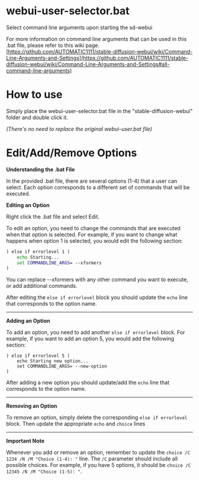 # webui-user-selector.bat
Select command line arguments upon starting the sd-webui

For more information on command line arguments that can be used in this .bat file, please refer to this wiki page.
[https://github.com/AUTOMATIC1111/stable-diffusion-webui/wiki/Command-Line-Arguments-and-Settings](https://github.com/AUTOMATIC1111/stable-diffusion-webui/wiki/Command-Line-Arguments-and-Settings#all-command-line-arguments)

# How to use

Simply place the webui-user-selector.bat file in the "stable-diffusion-webui" folder and double click it.

*(There's no need to replace the original webui-user.bat file)*

# Edit/Add/Remove Options

**Understanding the .bat File**

In the provided .bat file, there are several options (1-4) that a user can select. Each option corresponds to a different set of commands that will be executed.

**Editing an Option**

Right click the .bat file and select Edit.

To edit an option, you need to change the commands that are executed when that option is selected. For example, if you want to change what happens when option 1 is selected, you would edit the following section:

```bat
) else if errorlevel 1 (
    echo Starting...
    set COMMANDLINE_ARGS= --xformers
)
```
You can replace --xformers with any other command you want to execute, or add additional commands.

After editing the  ```else if errorlevel``` block you should update the ```echo``` line that corresponds to the option name.
__________

**Adding an Option**

To add an option, you need to add another ```else if errorlevel``` block. For example, if you want to add an option 5, you would add the following section:
```
) else if errorlevel 5 (
    echo Starting new option...
    set COMMANDLINE_ARGS= --new-option
)
```
After adding a new option you should update/add the ```echo``` line that corresponds to the option name.
__________

**Removing an Option**

To remove an option, simply delete the corresponding ```else if errorlevel``` block. Then update the appropriate ```echo``` and ```choice``` lines
__________

**Important Note**

Whenever you add or remove an option, remember to update the ```choice /C 1234 /N /M "Choice (1-4): "``` line. The ```/C``` parameter should include all possible choices. For example, if you have 5 options, it should be ```choice /C 12345 /N /M "Choice (1-5): "```.
